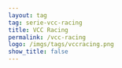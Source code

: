 ```yaml
---
layout: tag
tag: serie-vcc-racing
title: VCC Racing
permalink: /vcc-racing
logo: /imgs/tags/vccracing.png
show_title: false
---
```

